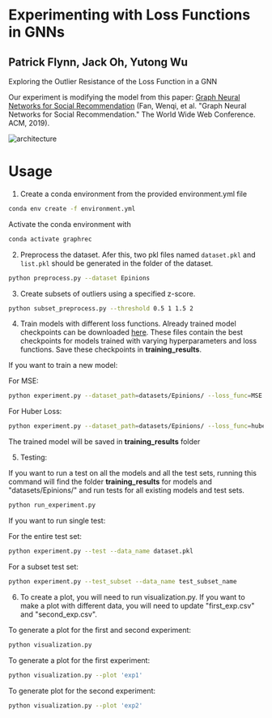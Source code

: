 # Experimenting with Loss Functions in GNNs
## Patrick Flynn, Jack Oh, Yutong Wu

Exploring the Outlier Resistance of the Loss Function in a GNN

Our experiment is modifying the model from this paper: [Graph Neural Networks for Social Recommendation](https://arxiv.org/pdf/1902.07243.pdf) (Fan, Wenqi, et al. "Graph Neural Networks for Social Recommendation." The World Wide Web Conference. ACM, 2019).

![architecture](assets/graphrec.png)

# Usage

1. Create a conda environment from the provided environment.yml file
```bash
conda env create -f environment.yml
```
   Activate the conda environment with
```bash
conda activate graphrec
```

2. Preprocess the dataset. Afer this, two pkl files named `dataset.pkl` and `list.pkl` should be generated in the folder of the dataset.
```bash
python preprocess.py --dataset Epinions
```

3. Create subsets of outliers using a specified z-score.
```bash
python subset_preprocess.py --threshold 0.5 1 1.5 2
```

4. Train models with different loss functions.
Already trained model checkpoints can be downloaded [here](https://drive.google.com/file/d/1uplhC3elHRqEZWyOZaZahj0gf9Dk8aZc/view?usp=share_link).
These files contain the best checkpoints for models trained with varying hyperparameters and loss functions. Save these checkpoints in **training_results**.

If you want to train a new model:

For MSE:
```bash
python experiment.py --dataset_path=datasets/Epinions/ --loss_func=MSE
```

For Huber Loss:
```bash
python experiment.py --dataset_path=datasets/Epinions/ --loss_func=huber --delta={delta_value}
```

The trained model will be saved in **training_results** folder


5. Testing: 

If you want to run a test on all the models and all the test sets, running this command will find the folder **training_results** for models and "datasets/Epinions/" and run tests for all existing models and test sets.
```bash
python run_experiment.py
```

If you want to run single test:

For the entire test set:
```bash
python experiment.py --test --data_name dataset.pkl
```

For a subset test set:
```bash
python experiment.py --test_subset --data_name test_subset_name
```

6. To create a plot, you will need to run visualization.py. If you want to make a plot with different data, you will need to update "first_exp.csv" and "second_exp.csv".

To generate a plot for the first and second experiment:
```bash
python visualization.py
```

To generate a plot for the first experiment:
```bash
python visualization.py --plot 'exp1'
```

To generate plot for the second experiment:
```bash
python visualization.py --plot 'exp2'
```
